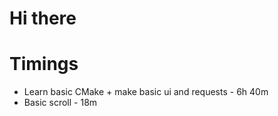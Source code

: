 # Hi there

# Timings
 - Learn basic CMake + make basic ui and requests - 6h 40m
 - Basic scroll - 18m